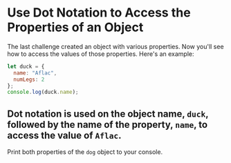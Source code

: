 # Use Dot Notation to Access the Properties of an Object
The last challenge created an object with various properties. Now you'll see how to access the values of those properties. Here's an example:
```javascript
let duck = {
  name: "Aflac",
  numLegs: 2
};
console.log(duck.name);
```
Dot notation is used on the object name, ```duck```, followed by the name of the property, ```name```, to access the value of ```Aflac```.
-------------------------------------------------
Print both properties of the ```dog``` object to your console.
